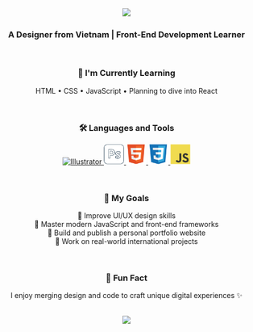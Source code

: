 <div align="center">

  <img src="https://capsule-render.vercel.app/api?type=waving&color=0:9C27B0,100:3F51B5&height=200&section=header&text=Hi%20%F0%9F%91%8B%2C%20I'm%20TOVTK&fontSize=40&fontColor=ffffff&fontAlignY=40"/>

  <h3>A Designer from Vietnam | Front-End Development Learner</h3>

  <br/>

  <h3>🚀 I'm Currently Learning</h3>
  <p>
    HTML • CSS • JavaScript • Planning to dive into React
  </p>

  <br/>

  <h3>🛠️ Languages and Tools</h3>
  <p>
    <a href="https://www.adobe.com/products/illustrator.html" target="_blank">
      <img src="https://www.vectorlogo.zone/logos/adobe_illustrator/adobe_illustrator-icon.svg" alt="Illustrator" width="40" height="40"/>
    </a>
    <a href="https://www.photoshop.com/en" target="_blank">
      <img src="https://raw.githubusercontent.com/devicons/devicon/master/icons/photoshop/photoshop-line.svg" alt="Photoshop" width="40" height="40"/>
    </a>
    <a href="https://developer.mozilla.org/en-US/docs/Web/HTML" target="_blank">
      <img src="https://raw.githubusercontent.com/devicons/devicon/master/icons/html5/html5-original.svg" alt="HTML5" width="40" height="40"/>
    </a>
    <a href="https://developer.mozilla.org/en-US/docs/Web/CSS" target="_blank">
      <img src="https://raw.githubusercontent.com/devicons/devicon/master/icons/css3/css3-original.svg" alt="CSS3" width="40" height="40"/>
    </a>
    <a href="https://developer.mozilla.org/en-US/docs/Web/JavaScript" target="_blank">
      <img src="https://raw.githubusercontent.com/devicons/devicon/master/icons/javascript/javascript-original.svg" alt="JavaScript" width="40" height="40"/>
    </a>
  </p>

  <br/>

  <h3>🎯 My Goals</h3>
  <ul style="list-style-type:none; padding: 0;">
    <li>🔹 Improve UI/UX design skills</li>
    <li>🔹 Master modern JavaScript and front-end frameworks</li>
    <li>🔹 Build and publish a personal portfolio website</li>
    <li>🔹 Work on real-world international projects</li>
  </ul>

  <br/>

  <h3>📌 Fun Fact</h3>
  <p>I enjoy merging design and code to craft unique digital experiences ✨</p>

  <br/>

  <img src="https://capsule-render.vercel.app/api?type=waving&color=0:3F51B5,100:9C27B0&height=120&section=footer"/>

</div>

